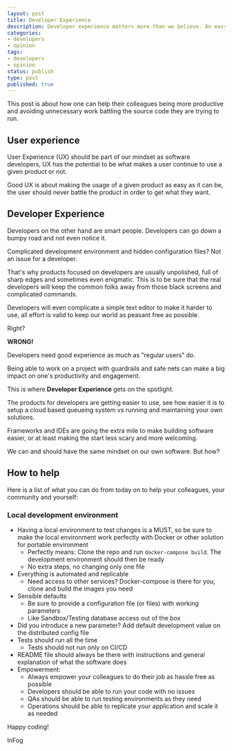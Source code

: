 ```yaml
---
layout: post
title: Developer Experience
description: Developer experience matters more than we believe. An easy to setup development environment makes people more productive and happy.
categories:
- developers
- opinion
tags:
- developers
- opinion
status: publish
type: post
published: true
---
```


This post is about how one can help their colleagues being more productive and avoiding unnecessary
work battling the source code they are trying to run.

## User experience

User Experience (UX) should be part of our mindset as software developers, UX has the potential to be
what makes a user continue to use a given product or not.

Good UX is about making the usage of a given product as easy as it can be, the user should never
battle the product in order to get what they want.

## Developer Experience

Developers on the other hand are smart people. Developers can go down a bumpy road and not even notice it.

Complicated development environment and hidden configuration files? Not an issue for a developer.

That's why products focused on developers are usually unpolished, full of sharp edges and sometimes even
enigmatic. This is to be sure that the real developers will keep the common folks away from those black
screens and complicated commands.

Developers will even complicate a simple text editor to make it harder to use, all effort is valid to keep
our world as peasant free as possible.

Right?

**WRONG!**

Developers need good experience as much as "regular users" do.

Being able to work on a project with guardrails and safe nets can make a big impact on one's productivity
and engagement.

This is where **Developer Experience** gets on the spotlight.

The products for developers are getting easier to use, see how easier it is to setup a cloud based
queueing system vs running and maintaining your own solutions.

Frameworks and IDEs are going the extra mile to make building software easier, or at least making the start
less scary and more welcoming.

We can and should have the same mindset on our own software. But how?

## How to help

Here is a list of what you can do from today on to help your colleagues, your community and yourself:

### Local development environment

* Having a local environment to test changes is a MUST, so be sure to make the local environment work
  perfectly with Docker or other solution for portable environment
  * Perfectly means: Clone the repo and run `docker-compose build`. The development environment should
    then be ready
  * No extra steps, no changing only one file
* Everything is automated and replicable
  * Need access to other services? Docker-compose is there for you, clone and build the images you need
* Sensible defaults
  * Be sure to provide a configuration file (or files) with working parameters
  * Like Sandbox/Testing database access out of the box
* Did you introduce a new parameter? Add default development value on the distributed config file
* Tests should run all the time
  * Tests should not run only on CI/CD
* README file should always be there with instructions and general explanation of what the software does
* Empowerment:
  * Always empower your colleagues to do their job as hassle free as possible
  * Developers should be able to run your code with no issues
  * QAs should be able to run testing environments as they need
  * Operations should be able to replicate your application and scale it as needed
  
Happy coding!

InFog
